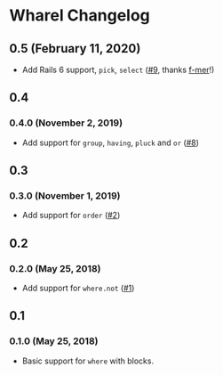 # Wharel Changelog

## 0.5 (February 11, 2020)

- Add Rails 6 support, `pick`, `select`
  ([#9](https://github.com/shioyama/wharel/pull/9), thanks
  [f-mer](https://github.com/f-mer)!)

## 0.4

### 0.4.0 (November 2, 2019)

- Add support for `group`, `having`, `pluck` and `or`
  ([#8](https://github.com/shioyama/wharel/pull/8))

## 0.3

### 0.3.0 (November 1, 2019)

- Add support for `order` ([#2](https://github.com/shioyama/wharel/pull/7))

## 0.2

### 0.2.0 (May 25, 2018)

- Add support for `where.not` ([#1](https://github.com/shioyama/wharel/pull/1))

## 0.1

### 0.1.0 (May 25, 2018)

- Basic support for `where` with blocks.
